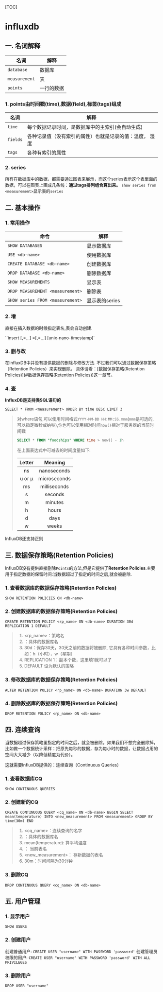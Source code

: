 [TOC]

# influxdb

## 一. 名词解释

| 名词          | 解释       |
| ------------- | ---------- |
| `database`    | 数据库     |
| `measurement` | 表         |
| `points`      | 一行的数据 |

### 1. points由时间戳(time),数据(field),标签(tags)组成

| 名词     | 解释                                                    |
| -------- | ------------------------------------------------------- |
| `time`   | 每个数据记录时间，是数据库中的主索引(会自动生成)        |
| `fields` | 各种记录值（没有索引的属性）也就是记录的值：温度， 湿度 |
| `tags`   | 各种有索引的属性                                        |

### 2. series

所有在数据库中的数据，都需要通过图表来展示，而这个series表示这个表里面的数据，可以在图表上画成几条线：**通过tags排列组合算出来。** `show series from <measurement>`显示表的`series`

## 二. 基本操作

### 1. 常用操作

| 命令                             | 解释           |
| -------------------------------- | -------------- |
| `SHOW DATABASES`                 | 显示数据库     |
| `USE <db-name>`                  | 使用数据库     |
| `CREATE DATABASE <db-name>`      | 创建数据库     |
| `DROP DATABASE <db-name>`        | 删除数据库     |
| `SHOW MEASUREMENTS`              | 显示表         |
| `DROP MEASUREMENT <measurement>` | 删除表         |
| `SHOW series FROM <measurement>` | 显示表的series |

### 2. 增

直接在插入数据的时候指定表名,表会自动创建.

``insert <measurement>[,<tag-key>=<tag-value>...] <field-key>=<field-value>[,<field2-key>=<field2-value>...] [unix-nano-timestamp]`

### 3. 删与改

在InfluxDB中并没有提供数据的删除与修改方法. 不过我们可以通过数据保存策略（Retention Policies）来实现删除。
具体请看：[数据保存策略(Retention Policies)](#数据保存策略(Retention Policies))这一章节。

### 4. 查

**InfluxDB是支持类SQL语句的**

`SELECT * FROM <measurement> ORDER BY time DESC LIMIT 3`

> 对where语句,可以使用时间格式`YYYY-MM-DD HH:MM:SS.mmm`(`mmm`是可选的,可以指定微秒或纳秒),你也可以使用相对时间`now()`相对于服务器的当前时间戳
>
> ```sql
> SELECT * FROM "foodships" WHERE time > now() - 1h
> ```
>
> 在上面表达式中可减去的时间度量如下:
>
> | Letter |   Meaning    |
> | :----: | :----------: |
> |   ns   | nanoseconds  |
> | u or µ | microseconds |
> |   ms   | milliseconds |
> |   s    |   seconds    |
> |   m    |   minutes    |
> |   h    |    hours     |
> |   d    |     days     |
> |   w    |    weeks     |

InfluxDB还支持正则



## 三. 数据保存策略(Retention Policies)

InfluxDB没有提供直接删除`Points`的方法,但是它提供了**Retention Policies**.主要用于指定数据的保留时间:当数据超过了指定的时间之后,就会被删除.

### 1. 查看数据库的数据保存策略(Retention Policies)

`SHOW RETENTION POLICIES ON <db-name>`

### 2. 创建数据库的数据保存策略(Retention Policies)

`CREATE RETENTION POLICY <rp_name> ON <db-name> DURATION 30d REPLICATION 1 DEFAULT`

> 1. <rp_name>：策略名
> 2. <db-name>：具体的数据库名
> 3. 30d：保存30天，30天之前的数据将被删除, 它具有各种时间参数，比如：h（小时），w（星期）
> 4. REPLICATION 1：副本个数，这里填1就可以了
> 5. DEFAULT 设为默认的策略

### 3. 修改数据库的数据保存策略(Retention Policies)

`ALTER RETENTION POLICY <rp_name> ON <db-name> DURATION 3w DEFAULT`

### 4. 删除数据库的数据保存策略(Retention Policies)

`DROP RETENTION POLICY <rp_name> ON <db-name> `

## 四. 连续查询

当数据超过保存策略里指定的时间之后，就会被删除。如果我们不想完全删除掉，比如做一个数据统计采样：把原先每秒的数据，存为每小时的数据，让数据占用的空间大大减少（以降低精度为代价）。

这就需要InfluxDB提供的：连续查询（Continuous Queries）

### 1. 查看数据库CQ

`SHOW CONTINUOUS QUERIES`

### 2. 创建新的CQ

`CREATE CONTINUOUS QUERY <cq_name> ON <db-name> BEGIN SELECT mean(temperature) INTO <new_measurement> FROM <measurement> GROUP BY time(30m) END`

> 1. <cq_name>：连续查询的名字
> 2. <db-name>：具体的数据库名
> 3. mean(temperature): 算平均温度
> 4. <measurement>： 当前表名
> 5. <new_measurement>： 存新数据的表名
> 6. 30m：时间间隔为30分钟

### 3. 删除CQ

`DROP CONTINUOUS QUERY <cq_name> ON <db-name>`

## 五. 用户管理


### 1. 显示用户
`SHOW USERS`

### 2.  创建用户
 创建普通用户: `CREATE USER "username" WITH PASSWORD 'password'`
 创建管理员权限的用户: `CREATE USER "username" WITH PASSWORD 'password' WITH ALL PRIVILEGES`

### 3. 删除用户
`DROP USER "username"`






